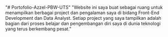 "# Portofolio-Azzel-PBW-UTS" 
"Website ini saya buat sebagai ruang untuk menampilkan berbagai project dan pengalaman saya di bidang Front-End Development dan Data Analyst. Setiap project yang saya tampilkan adalah bagian dari proses belajar dan pengembangan diri saya di dunia teknologi yang terus berkembang pesat." 

